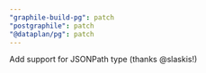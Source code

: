 ```yaml
---
"graphile-build-pg": patch
"postgraphile": patch
"@dataplan/pg": patch
---
```


Add support for JSONPath type (thanks @slaskis!)
